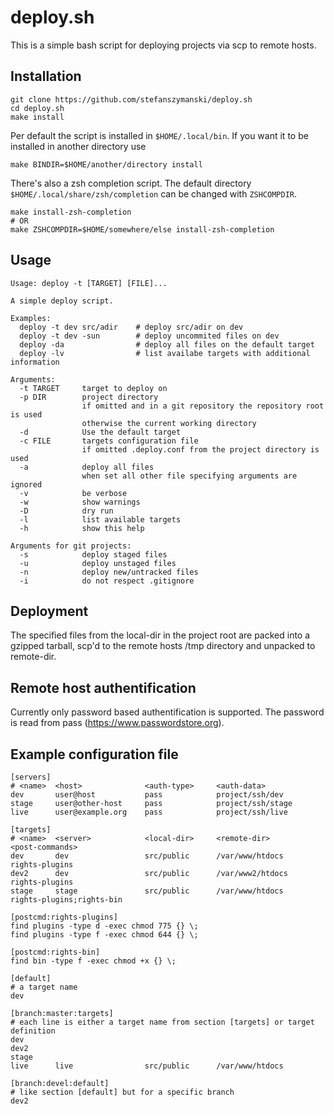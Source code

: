 # deploy.sh

This is a simple bash script for deploying projects via scp to remote hosts.

## Installation

```
git clone https://github.com/stefanszymanski/deploy.sh
cd deploy.sh
make install
```

Per default the script is installed in `$HOME/.local/bin`.
If you want it to be installed in another directory use

```
make BINDIR=$HOME/another/directory install
```

There's also a zsh completion script.
The default directory `$HOME/.local/share/zsh/completion` can be changed with `ZSHCOMPDIR`.

```
make install-zsh-completion
# OR
make ZSHCOMPDIR=$HOME/somewhere/else install-zsh-completion
```

## Usage

```
Usage: deploy -t [TARGET] [FILE]...

A simple deploy script.

Examples:
  deploy -t dev src/adir    # deploy src/adir on dev
  deploy -t dev -sun        # deploy uncommited files on dev
  deploy -da                # deploy all files on the default target
  deploy -lv                # list availabe targets with additional information

Arguments:
  -t TARGET     target to deploy on
  -p DIR        project directory
                if omitted and in a git repository the repository root is used
                otherwise the current working directory
  -d            Use the default target
  -c FILE       targets configuration file
                if omitted .deploy.conf from the project directory is used
  -a            deploy all files
                when set all other file specifying arguments are ignored
  -v            be verbose
  -w            show warnings
  -D            dry run
  -l            list available targets
  -h            show this help

Arguments for git projects:
  -s            deploy staged files
  -u            deploy unstaged files
  -n            deploy new/untracked files
  -i            do not respect .gitignore
```

## Deployment

The specified files from the local-dir in the project root are packed into a
gzipped tarball, scp'd to the remote hosts /tmp directory and unpacked to
remote-dir.

## Remote host authentification

Currently only password based authentification is supported. The password is
read from pass (https://www.passwordstore.org).

## Example configuration file

```
[servers]
# <name>  <host>              <auth-type>     <auth-data>
dev       user@host           pass            project/ssh/dev
stage     user@other-host     pass            project/ssh/stage
live      user@example.org    pass            project/ssh/live

[targets]
# <name>  <server>            <local-dir>     <remote-dir>          <post-commands>
dev       dev                 src/public      /var/www/htdocs       rights-plugins
dev2      dev                 src/public      /var/www2/htdocs      rights-plugins
stage     stage               src/public      /var/www/htdocs       rights-plugins;rights-bin

[postcmd:rights-plugins]
find plugins -type d -exec chmod 775 {} \;
find plugins -type f -exec chmod 644 {} \;

[postcmd:rights-bin]
find bin -type f -exec chmod +x {} \;

[default]
# a target name
dev

[branch:master:targets]
# each line is either a target name from section [targets] or target definition
dev
dev2
stage
live      live                src/public      /var/www/htdocs

[branch:devel:default]
# like section [default] but for a specific branch
dev2
```
